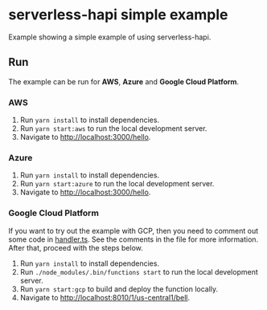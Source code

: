 # serverless-hapi simple example

Example showing a simple example of using serverless-hapi.

## Run
The example can be run for **AWS**, **Azure** and **Google Cloud Platform**.

### AWS
1. Run `yarn install` to install dependencies.
2. Run `yarn start:aws` to run the local development server.
3. Navigate to [http://localhost:3000/hello](http://localhost:3000/hello).

### Azure
1. Run `yarn install` to install dependencies.
2. Run `yarn start:azure` to run the local development server.
3. Navigate to [http://localhost:3000/hello](http://localhost:3000/hello).

### Google Cloud Platform
If you want to try out the example with GCP, then you need to comment out some code
in [handler.ts](https://github.com/drager/serverless-hapi/blob/2.0.x/example/hello/handler.ts).
See the comments in the file for more information. After that, proceed with the steps below.

1. Run `yarn install` to install dependencies.
2. Run `./node_modules/.bin/functions start` to run the local development server. 
3. Run `yarn start:gcp` to build and deploy the function locally.
4. Navigate to [http://localhost:8010/1/us-central1/bell](http://localhost:8010/1/us-central1/bell).
